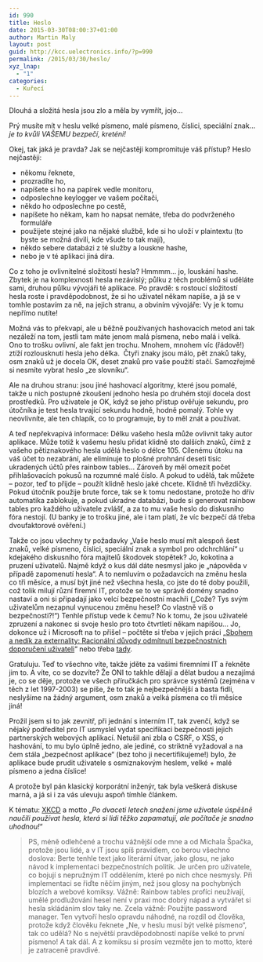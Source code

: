 ```yaml
---
id: 990
title: Heslo
date: 2015-03-30T08:00:37+01:00
author: Martin Maly
layout: post
guid: http://kcc.uelectronics.info/?p=990
permalink: /2015/03/30/heslo/
xyz_lnap:
  - "1"
categories:
  - Kuřecí
---
```

Dlouhá a složitá hesla jsou zlo a měla by vymřít, jojo&#8230;

Prý musíte mít v heslu velké písmeno, malé písmeno, číslici, speciální znak&#8230; _je to kvůli VAŠEMU bezpečí, kreténi!_

Okej, tak jaká je pravda? Jak se nejčastěji kompromituje váš přístup? Heslo nejčastěji:

  * někomu řeknete,
  * prozradíte ho,
  * napíšete si ho na papírek vedle monitoru,
  * odposlechne keylogger ve vašem počítači,
  * někdo ho odposlechne po cestě,
  * napíšete ho někam, kam ho napsat nemáte, třeba do podvrženého formuláře
  * použijete stejné jako na nějaké službě, kde si ho uloží v plaintextu (to byste se možná divili, kde všude to tak mají),
  * někdo sebere databázi z té služby a louskne hashe,
  * nebo je v té aplikaci jiná díra.

Co z toho je ovlivnitelné složitostí hesla? Hmmmm&#8230; jo, louskání hashe. Zbytek je na komplexnosti hesla nezávislý; půlku z těch problémů si uděláte sami, druhou půlku vývojáři té aplikace. Po pravdě: s rostoucí složitostí hesla roste i pravděpodobnost, že si ho uživatel někam napíše, a já se v tomhle postavím za ně, na jejich stranu, a obviním vývojáře: Vy je k tomu nepřímo nutíte!

Možná vás to překvapí, ale u běžně používaných hashovacích metod ani tak nezáleží na tom, jestli tam máte jenom malá písmena, nebo malá i velká. Ono to trošku ovlivní, ale fakt jen trochu. Mnohem, mnohem víc (řádově!) ztíží rozlousknutí hesla jeho délka.  Čtyři znaky jsou málo, pět znaků taky, osm znaků už je docela OK, deset znaků pro vaše použití stačí. Samozřejmě si nesmíte vybrat heslo &#8222;ze slovníku&#8220;.

Ale na druhou stranu: jsou jiné hashovací algoritmy, které jsou pomalé, takže u nich postupné zkoušení jednoho hesla po druhém stojí docela dost prostředků. Pro uživatele je OK, když se jeho přístup ověřuje sekundu, pro útočníka je test hesla trvající sekundu hodně, hodně pomalý. Tohle vy neovlivníte, ale ten chlapík, co to programuje, by to měl znát a používat.

A teď nepřekvapivá informace: Délku vašeho hesla může ovlivnit taky autor aplikace. Může totiž k vašemu heslu přidat klidně sto dalších znaků, čímž z vašeho pětiznakového hesla udělá heslo o délce 105. Cílenému útoku na váš účet to nezabrání, ale eliminuje to plošné prohnání deseti tisíc ukradených účtů přes rainbow tables&#8230; Zároveň by měl omezit počet přihlašovacích pokusů na rozumné malé číslo. A pokud to udělá, tak můžete &#8211; pozor, teď to přijde &#8211; použít klidně heslo jaké chcete. Klidně tři hvězdičky. Pokud útočník použije brute force, tak se k tomu nedostane, protože ho dřív automatika zablokuje, a pokud ukradne databázi, bude si generovat rainbow tables pro každého uživatele zvlášť, a za to mu vaše heslo do diskusního fóra nestojí. (U banky je to trošku jiné, ale i tam platí, že víc bezpečí dá třeba dvoufaktorové ověření.)

Takže co jsou všechny ty požadavky &#8222;Vaše heslo musí mít alespoň šest znaků, velké písmeno, číslici, speciální znak a symbol pro odchrchlání&#8220; u kdejakého diskusního fóra majitelů škodovek stopětek? Jo, kokotina a pruzení uživatelů. Najmě když o kus dál dáte nesmysl jako je &#8222;nápověda v případě zapomenutí hesla&#8220;. A to nemluvím o požadavcích na změnu hesla co tři měsíce, a musí být jiné než všechna hesla, co jste do té doby použili, což tolik milují různí firemní IT, protože se to ve správě domény snadno nastaví a oni si připadají jako velcí bezpečnostní machři (&#8222;Cože? Tys svým uživatelům nezapnul vynucenou změnu hesel? Co vlastně víš o bezpečnosti?!&#8220;) Tenhle přístup vede k čemu? No k tomu, že jsou uživatelé zpruzení a nakonec si svoje heslo pro toto čtvrtletí někam napíšou&#8230; Jo, dokonce už i Microsoft na to přišel &#8211; počtěte si třeba v jejich práci &#8222;[Sbohem a nedík za externality: Racionální důvody odmítnutí bezpečnostních doporučení uživateli](http://research.microsoft.com/en-us/um/people/cormac/papers/2009/SoLongAndNoThanks.pdf)&#8220; nebo třeba [tady](http://research.microsoft.com/pubs/74162/hotsec07.pdf).

Gratuluju. Teď to všechno víte, takže jděte za vašimi firemními IT a řekněte jim to. A víte, co se dozvíte? Že ONI to takhle dělají a dělat budou a nezajímá je, co se děje, protože ve všech příručkách pro správce systémů (zejména v těch z let 1997-2003) se píše, že to tak je nejbezpečnější a basta fidli, neslyšíme na žádný argument, osm znaků a velká písmena co tři měsíce jiná!

Prožil jsem si to jak zevnitř, při jednání s interním IT, tak zvenčí, když se nějaký podředitel pro IT usmyslel vydat specifikaci bezpečnosti jejich partnerských webových aplikací. Netušil ani zbla o CSRF, o XSS, o hashování, to mu bylo úplně jedno, ale jediné, co striktně vyžadoval a na čem stála &#8222;bezpečnost aplikace&#8220; (bez toho ji necertifikujeme!) bylo, že aplikace bude prudit uživatele s osmiznakovým heslem, velké + malé písmeno a jedna číslice!

A protože byl pán klasický korporátní inženýr, tak byla veškerá diskuse marná, a já si i za vás ulevuju aspoň tímhle článkem.

K tématu: [XKCD](https://xkcd.com/936/) a motto &#8222;_Po dvaceti letech snažení jsme uživatele úspěšně naučili používat hesla, která si lidi těžko zapamatují, ale počítače je snadno uhodnou!_&#8220;

> PS, méně odlehčené a trochu vážnější ode mne a od Michala Špačka, protože jsou lidé, a v IT jsou spíš pravidlem, co berou všechno doslova: Berte tenhle text jako literární útvar, jako glosu, ne jako návod k implementaci bezpečnostních politik. Je určen pro uživatele, co bojují s nepružným IT oddělením, které po nich chce nesmysly. Při implementaci se řiďte něčím jiným, než jsou glosy na pochybných blozích a webové komiksy. Vážně: Rainbow tables profíci neužívají, umělé prodlužování hesel není v praxi moc dobrý nápad a vytvářet si hesla skládáním slov taky ne. Zcela vážně: Použijte password manager. Ten vytvoří heslo opravdu náhodné, na rozdíl od člověka, protože když člověku řeknete &#8222;Ne, v heslu musí být velké písmeno&#8220;, tak co udělá? No s největší pravděpodobností napíše velké to první písmeno! A tak dál. A z komiksu si prosím vezměte jen to motto, které je zatraceně pravdivé.
